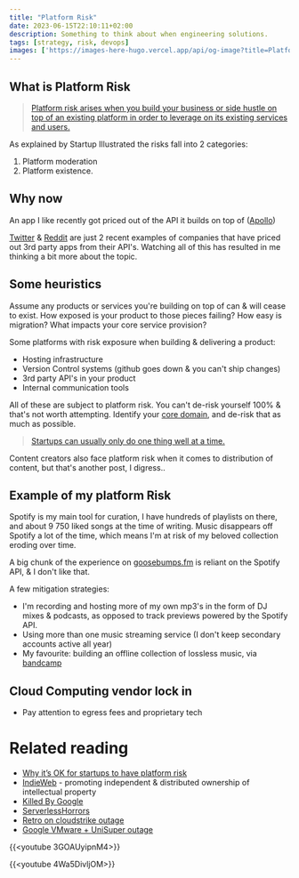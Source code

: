 ```yaml
---
title: "Platform Risk"
date: 2023-06-15T22:10:11+02:00
description: Something to think about when engineering solutions.
tags: [strategy, risk, devops]
images: ['https://images-here-hugo.vercel.app/api/og-image?title=Platform%20Risk']
---
```


## What is Platform Risk
> [Platform risk arises when you build your business or side hustle on top of an existing platform in order to leverage on its existing services and users.](https://www.startupillustrated.com/Archive/Platform-Risk)

As explained by Startup Illustrated the risks fall into 2 categories:
1. Platform moderation
2. Platform existence.

## Why now
An app I like recently got priced out of the API it builds on top of ([Apollo](https://apolloapp.io/))

[Twitter](https://www.wired.co.uk/article/twitter-data-api-prices-out-nearly-everyone) & [Reddit](https://arstechnica.com/gadgets/2023/06/reddits-new-api-pricing-will-kill-off-apollo-on-june-30/) are just 2 recent examples of companies that have priced out 3rd party apps from their API's. Watching all of this has resulted in me thinking a bit more about the topic.

## Some heuristics
Assume any products or services you're building on top of can & will cease to exist. How exposed is your product to those pieces failing? How easy is migration? What impacts your core service provision?

Some platforms with risk exposure when building & delivering a product:
- Hosting infrastructure
- Version Control systems (github goes down & you can't ship changes)
- 3rd party API's in your product
- Internal communication tools

All of these are subject to platform risk. You can't de-risk yourself 100% & that's not worth attempting. Identify your [core domain](https://levelup.gitconnected.com/domain-and-core-domain-in-ddd-c49733fa8c74), and de-risk that as much as possible.

> [Startups can usually only do one thing well at a time.](https://medium.com/lightspeed-venture-partners/startups-can-only-do-one-thing-well-at-a-time-f2a4228f2323)

Content creators also face platform risk when it comes to distribution of content, but that's another post, I digress..

## Example of my platform Risk
Spotify is my main tool for curation, I have hundreds of playlists on there, and about 9 750 liked songs at the time of writing.
Music disappears off Spotify a lot of the time, which means I'm at risk of my beloved collection eroding over time.

A big chunk of the experience on [goosebumps.fm](https://goosebumps.fm) is reliant on the Spotify API, & I don't like that.

A few mitigation strategies:
- I'm recording and hosting more of my own mp3's in the form of DJ mixes & podcasts, as opposed to track previews powered by the Spotify API.
- Using more than one music streaming service (I don't keep secondary accounts active all year)
- My favourite: building an offline collection of lossless music, via [bandcamp](https://bandcamp.com)

## Cloud Computing vendor lock in
- Pay attention to egress fees and proprietary tech

# Related reading
- [Why it’s OK for startups to have platform risk](https://medium.com/lightspeed-venture-partners/why-its-ok-for-startups-to-have-platform-risk-a3d70866cf13)
- [IndieWeb](https://indieweb.org/) - promoting independent & distributed ownership of intellectual property
- [Killed By Google](https://killedbygoogle.com/)
- [ServerlessHorrors](https://serverlesshorrors.com/)
- [Retro on cloudstrike outage](/crowdstrike)
- [Google VMware + UniSuper outage](https://cloud.google.com/blog/products/infrastructure/details-of-google-cloud-gcve-incident)

{{<youtube 3GOAUyipnM4>}}

{{<youtube 4Wa5DivljOM>}}

